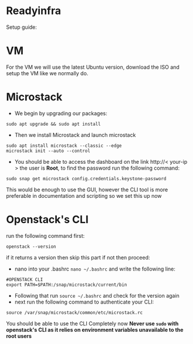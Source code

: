 # Readyinfra
Setup guide:
# VM
For the VM we will use the latest Ubuntu version, download the ISO and setup the VM like we normally do. 

# Microstack
- We begin by upgrading our packages: 
```
sudo apt upgrade && sudo apt install
```
- Then we install Microstack and launch microstack
```
sudo apt install microstack --classic --edge
microstack init --auto --control
```
- You should be able to access the dashboard on the link http://< your-ip > the user is **Root**, to find the password run the following command:
```
sudo snap get microstack config.credentials.keystone-password
```

 This would be enough to use the GUI, however the CLI tool is more preferable in documentation and scripting so we set this up now

# Openstack's CLI
run the following command first:
```
openstack --version
```
if it returns a version then skip this part if not then proceed: 
- nano into your .bashrc `nano ~/.bashrc`  and write the following line:
```
#OPENSTACK CLI 
export PATH=$PATH:/snap/microstack/current/bin
```

- Following that run `source ~/.bashrc` and check for the version again
- next run the following command to authenticate your CLI: 
```
source /var/snap/microstack/common/etc/microstack.rc
```

You should be able to use the CLI Completely now 
**Never use `sudo` with openstack's CLI as it relies on environment variables unavailable to the root users**



